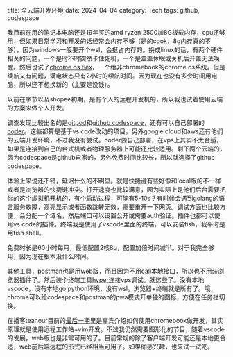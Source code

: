 title: 全云端开发环境
date: 2024-04-04
category: Tech
tags: github, codespace

我目前在用的笔记本电脑还是19年买的amd ryzen 2500加8G板载内存，cpu还够用，但如果日常学习和开发的话经常会内存不够（是的cook，8g内存真的不够），因为windows一般要开个wsl，会挺占内存的。换成linux的话，有两个硬件相关的问题，一个是时不时突然卡住死机，一个是盒盖休眠或关机后开盖无法唤醒。然后也试了[chrome os flex](https://chromeos.google/products/chromeos-flex/)，一个给非chromebook的chrome os系统。但是续航又有问题，满电状态只有2小时的续航时间。因为现在也没有多少时间用电脑，所以还不想换新的（主要是没钱）。

以前在字节以及shopee初期，是有个人的远程开发机的，所以我也试着使用云端的方案来做个人开发。

调查发现比较出名的是[gitpod](https://www.gitpod.io)和[github codespace](https://github.com/features/codespaces)，还有可以自己部署的[coder](https://coder.com)。这些都算是基于vs code改动的项目。另外google cloud和aws还有他们的云端开发环境，不过我没有尝试。coder要自己部署，在vps上其实不太合适，如果是连接到自己的台式机或者物理服务器上可能还比较适用。剩下两个云端的，因为codespace是github自家的，另外免费时间比较长，所以就选择了github codespace。

体验上来说还不错，延迟什么的不明显。就是快捷键有些好像和local版的不一样或者是浏览器的快捷键冲突。打开速度也比较满意，因为实际上是他们后台需要把你的这个虚拟机开机的，有个启动过程，可能有5-10s？有时候会遇到golang的语言服务故障，高亮显示或者函数跳转无效，需要重开一下网页。调试方面也比较方便，会分配一个域名，然后端口可以设置公开或需要auth验证。插件也都可以使用vs code的插件。终端我是使用了vscode里面的终端，可以安装fish，我平时是用fish shell。

免费时长是60小时每月，最低配置2核8g，配置加倍时间减半。对于我完全够用，因为现在根本没什么时间。

其他工具，postman也是用web版，而且因为不用call本地接口，所以也不用装浏览器插件了。然后装个终端工具[hyper](https://hyper.is)连接vps调试。就这些了。没有本地vscode，没有本地go python环境，没有wsl。浏览器+终端就是所有了。哦，chrome可以给codespace和postman的pwa模式开单独的图标，方便在任务栏切换。

在播客teahour目前的[最后一期](https://teahour.fm/95)里是嘉宾介绍如何使用chromebook做开发，其实原理就是使用远程工作站+vim开发。不过我仍然需要图形化的节目，随着vscode的发展，web版也是非常可用的了。目前常规的除了客户端开发可能还是本地更合适，web前后端远程的形式已经相当可用了。如果你感兴趣，也来试一试吧。

